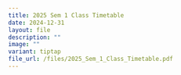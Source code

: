 ```yaml
---
title: 2025 Sem 1 Class Timetable
date: 2024-12-31
layout: file
description: ""
image: ""
variant: tiptap
file_url: /files/2025_Sem_1_Class_Timetable.pdf
---
```

